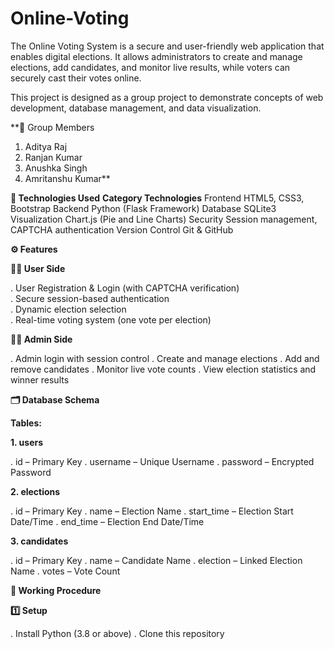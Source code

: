 # Online-Voting
The Online Voting System is a secure and user-friendly web application that enables digital elections. It allows administrators to create and manage elections, add candidates, and monitor live results, while voters can securely cast their votes online.

This project is designed as a group project to demonstrate concepts of web development, database management, and data visualization.

**👥 Group Members
1. Aditya Raj
2. Ranjan Kumar
3. Anushka Singh
4. Amritanshu Kumar**

**🧰 Technologies Used**
**Category	              Technologies**
Frontend	            HTML5, CSS3, Bootstrap
Backend	              Python (Flask Framework)
Database	            SQLite3
Visualization  	      Chart.js (Pie and Line Charts)
Security	            Session management, CAPTCHA authentication
Version Control	      Git & GitHub

**⚙️ Features**

**👨‍💻 User Side**

. User Registration & Login (with CAPTCHA verification)                                                                                                        
. Secure session-based authentication                                                                                                                          
. Dynamic election selection                                                                                                                                   
. Real-time voting system (one vote per election)

**🧑‍💼 Admin Side**

. Admin login with session control
. Create and manage elections
. Add and remove candidates
. Monitor live vote counts
. View election statistics and winner results

**🗂️ Database Schema**

**Tables:**

**1. users**

  . id – Primary Key
  . username – Unique Username
  . password – Encrypted Password

**2. elections**

  . id – Primary Key
  . name – Election Name
  . start_time – Election Start Date/Time
  . end_time – Election End Date/Time

**3. candidates**

  . id – Primary Key
  . name – Candidate Name
  . election – Linked Election Name
  . votes – Vote Count

**🚀 Working Procedure**

**1️⃣ Setup**

  . Install Python (3.8 or above)
  . Clone this repository
  
